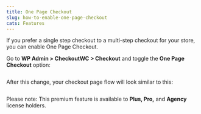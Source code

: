 ```yaml
---
title: One Page Checkout
slug: how-to-enable-one-page-checkout
cats: Features
---
```


<p>If you prefer a single step checkout to a multi-step checkout for your store, you can enable One Page Checkout.</p>
<p>Go to <strong>WP Admin &gt; CheckoutWC &gt; Checkout</strong> and toggle the <strong>One Page Checkout</strong> option:</p>
<p><img src="https://s3.amazonaws.com/helpscout.net/docs/assets/5bdde2822c7d3a01757ac42e/images/5eed21752c7d3a10cba94315/file-vujzZN89DY.png" alt="" /></p>
<p>After this change, your checkout page flow will look similar to this:</p>
<p><img src="https://s3.amazonaws.com/helpscout.net/docs/assets/5bdde2822c7d3a01757ac42e/images/5eed218e2c7d3a10cba94317/file-q7zZ6ZWaZv.gif" alt="" /></p>
<p>Please note: This premium feature is available to <strong>Plus, Pro,</strong> and <strong>Agency</strong> license holders.</p>
